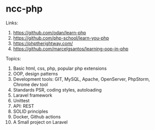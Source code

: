 # ncc-php

Links:
1. https://github.com/odan/learn-php
2. https://github.com/php-school/learn-you-php
3. https://phptherightway.com/
4. https://github.com/marcelgsantos/learning-oop-in-php

Topics:

1. Basic html, css, php, popular php extensions
2. OOP, design patterns
3. Development tools: GIT, MySQL, Apache, OpenServer, PhpStorm, Chrome dev tool
4. Standards PSR, coding styles, autoloading 
5. Laravel framework 
6. Unittest
7. API: REST
8. SOLID principles
9. Docker, Github actions
10. A Small project on Laravel